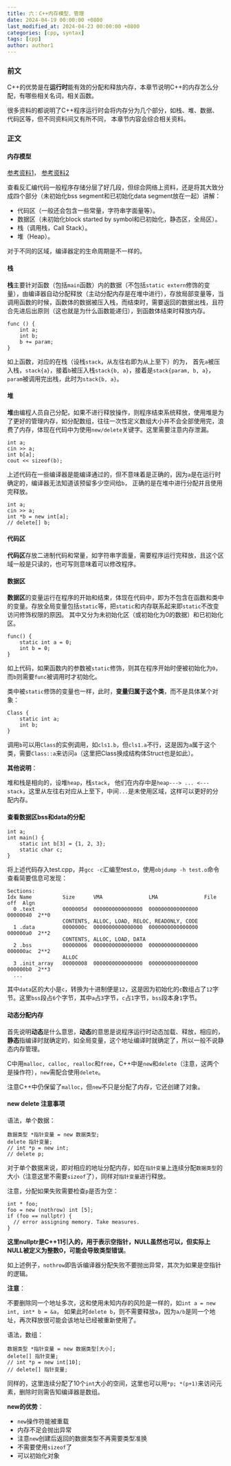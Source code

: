 ```yaml
---
title: 六：C++内存模型、管理
date: 2024-04-19 00:00:00 +0800
last_modified_at: 2024-04-23 00:00:00 +0800
categories: [cpp, syntax]
tags: [cpp]
author: author1
---
```


### 前文

C++的优势是在**运行时**能有效的分配和释放内存，本章节说明C++的内存怎么分配，有哪些相关名词，相关函数。

很多资料的都说明了C++程序运行时会将内存分为几个部分，如栈、堆、数据、代码区等，但不同资料间又有所不同，
本章节内容会综合相关资料。

### 正文

#### 内存模型

[参考资料1](https://www.cs.odu.edu/~zeil/cs361/latest/Public/storageModels/index.html)，
[参考资料2](https://www.learncpp.com/cpp-tutorial/the-stack-and-the-heap/)

查看反汇编代码一般程序存储分层了好几段，但综合网络上资料，还是将其大致分成四个部分（未初始化bss segment和已初始化data segment放在一起）讲解：
- 代码区（一般还会包含一些常量，字符串字面量等）。
- 数据区（未初始化block started by symbol和已初始化，静态区，全局区）。
- 栈（调用栈，Call Stack）。
- 堆（Heap）。

对于不同的区域，编译器定的生命周期是不一样的。

#### 栈

**栈**主要针对函数（包括`main`函数）内的数据（不包括`static extern`修饰的变量），由编译器自动分配释放（主动分配内存是在堆中进行），存放局部变量等，当调用函数的时候，函数体的数据被压入栈，而结束时，需要返回的数据出栈，且符合先进后出原则（这也就是为什么函数能递归），到函数体结束时释放内存。
```
func () {
	int a;
	int b;
	b += param;
}
```

如上函数，对应的在栈（设栈`stack`，从左往右即为从上至下）的为，
首先`a`被压入栈，`stack{a}`，接着`b`被压入栈`stack{b, a}`，接着是`stack{param, b, a}`，`param`被调用完出栈，此时为`stack{b, a}`。

#### 堆

**堆**由编程人员自己分配，如果不进行释放操作，则程序结束系统释放，使用堆是为了更好的管理内存，如分配数组，往往一次性定义数组大小并不会全部使用完，浪费了内存，体现在代码中为使用`new/delete`关键字。这里需要注意内存泄漏。
```
int a;
cin >> a;
int b[a];
cout << sizeof(b);
```

上述代码在一些编译器是能编译通过的，但不意味着是正确的，因为`a`是在运行时确定的，编译器无法知道该预留多少空间给`b`，
正确的是在堆中进行分配并且使用完释放。
```
int a;
cin >> a;
int *b = new int[a];
// delete[] b;
```
#### 代码区

**代码区**存放二进制代码和常量，如字符串字面量，需要程序运行完释放，且这个区域一般是只读的，也可写则意味着可以修改程序。

#### 数据区

**数据区**的变量运行在程序的开始和结束，体现在代码中，即为不包含在函数和类中的变量。存放全局变量包括`static`等，把`static`和内存联系起来即`static`不改变访问修饰权限的原因。
其中又分为未初始化区（或初始化为0的数据）和已初始化区。
```
func() {
	static int a = 0;
	int b = 0;
}
```

如上代码，如果函数内的参数被`static`修饰，则其在程序开始时便被初始化为`0`，而`b`则需要`func`被调用时才初始化。

类中被`static`修饰的变量也一样，此时，**变量归属于这个类**，而不是具体某个对象：
```
Class {
	static int a;
	int b;
}
```

调用`b`可以用`Class`的实例调用，如`cls1.b`，但`cls1.a`不行，这是因为`a`属于这个类，需要`Class::a`来访问`a`（这里把Class换成结构体Struct也是如此）。

**其他说明**：

堆和栈是相向的，设堆`heap`，栈`stack`，
他们在内存中是`heap---> ... <---stack`，这里从左往右对应从上至下，中间`...`是未使用区域，这样可以更好的分配内存。

#### 查看数据区bss和data的分配

```
int a;
int main() {
	static int b[3] = {1, 2, 3};
	static char c;
}
```

将上述代码存入test.cpp，并`gcc -c`汇编至test.o，使用`objdump -h test.o`命令查看简要信息可发现：
```
Sections:
Idx Name          Size      VMA               LMA               File off  Algn
  0 .text         0000005d  0000000000000000  0000000000000000  00000040  2**0
                  CONTENTS, ALLOC, LOAD, RELOC, READONLY, CODE
  1 .data         0000000c  0000000000000000  0000000000000000  000000a0  2**2
                  CONTENTS, ALLOC, LOAD, DATA
  2 .bss          00000006  0000000000000000  0000000000000000  000000ac  2**2
                  ALLOC
  3 .init_array   00000008  0000000000000000  0000000000000000  000000b0  2**3
  ...
```

其中`data`区的大小是`c`，转换为十进制便是`12`，这是因为初始化的`c`数组占了`12`字节。这里`bss`段占`6`个字节，其中`a`占`3`字节，`c`占`1`字节，`bss`段本身`1`字节。

#### 动态分配内存

首先说明**动态**是什么意思，**动态**的意思是说程序运行时动态加载、释放，相应的，**静态**指编译时就确定的，如全局变量，这个地址编译时就确定了，所以一般不说静态内存管理。

C中用`malloc, calloc, realloc`和`free`，C++中是`new`和`delete`（注意，这两个是操作符），`new`需配合使用`delete`。

注意C++中仍保留了`malloc`，但`new`不只是分配了内存，它还创建了对象。

#### new delete 注意事项

语法，单个数据：
```
数据类型 *指针变量 = new 数据类型;
delete 指针变量;
// int *p = new int;
// delete p;
```

对于单个数据来说，即对相应的地址分配内存，如在`指针变量`上连续分配`数据类型`的大小（注意这里不需要`sizeof`了），同样对`指针变量`进行释放。

注意，分配如果失败需要检查`p`是否为空：
```
int * foo;
foo = new (nothrow) int [5];
if (foo == nullptr) {
  // error assigning memory. Take measures.
}
```

**这里nullptr是C++11引入的，用于表示空指针，NULL虽然也可以，但实际上NULL被定义为整数0，可能会导致类型错误**。

如上述例子，`nothrow`即告诉编译器分配失败不要抛出异常，其次为如果是空指针的逻辑。

**注意**：

不要删除同一个地址多次，这和使用未知内存的风险是一样的，如`int a = new int, int* b = &a`，
如果此时`delete b`，则不需要释放`a`，因为`a/b`是同一个地址，再次释放很可能会该地址已经被重新使用了。

语法，数组：
```
数据类型 *指针变量 = new 数据类型[大小];
delete[] 指针变量;
// int *p = new int[10];
// delete[] 指针变量;
```

同样的，这里连续分配了10个`int`大小的空间，这里也可以用`*p; *(p+1)`来访问元素，删除时则需告知编译器是数组。

**new的优势**：
- `new`操作符能被重载
- 内存不足会抛出异常
- 注意`new`创建后返回的数据类型不再需要类型准换
- 不需要使用`sizeof`了
- 可以初始化对象
